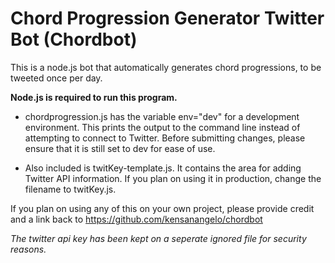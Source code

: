 # Chord Progression Generator Twitter Bot (Chordbot)
This is a node.js bot that automatically generates chord progressions, to be tweeted once per day.

**Node.js is required to run this program.**

- chordprogression.js has the variable env="dev" for a development environment. This prints the output to the command line instead of attempting to connect to Twitter. Before submitting changes, please ensure that it is still set to dev for ease of use.

- Also included is twitKey-template.js. It contains the area for adding Twitter API information. If you plan on using it in production, change the filename to twitKey.js.

If you plan on using any of this on your own project, please provide credit and a link back to https://github.com/kensanangelo/chordbot

*The twitter api key has been kept on a seperate ignored file for security reasons.*
